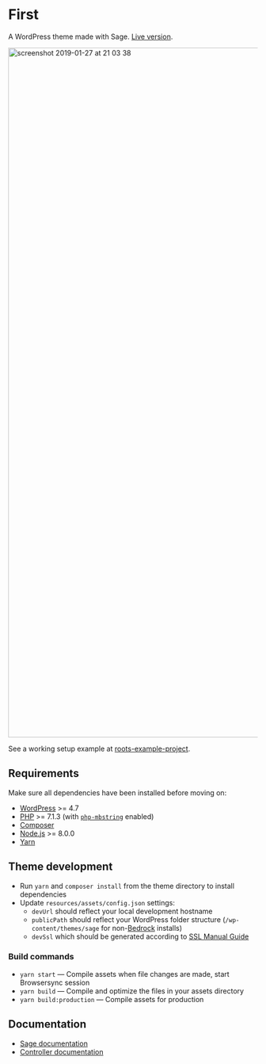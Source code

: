 # First

A WordPress theme made with Sage. [Live version](https://wordpress-first.netlify.com/).

<img width="1392" alt="screenshot 2019-01-27 at 21 03 38" src="https://user-images.githubusercontent.com/6123841/51805525-0c0ad580-2277-11e9-8c99-7b707af7f0ef.png">

See a working setup example at [roots-example-project](https://github.com/roots/roots-example-project.com/).

## Requirements

Make sure all dependencies have been installed before moving on:

* [WordPress](https://wordpress.org/) >= 4.7
* [PHP](https://secure.php.net/manual/en/install.php) >= 7.1.3 (with [`php-mbstring`](https://secure.php.net/manual/en/book.mbstring.php) enabled)
* [Composer](https://getcomposer.org/download/)
* [Node.js](http://nodejs.org/) >= 8.0.0
* [Yarn](https://yarnpkg.com/en/docs/install)

## Theme development

* Run `yarn` and `composer install` from the theme directory to install dependencies
* Update `resources/assets/config.json` settings:
  * `devUrl` should reflect your local development hostname
  * `publicPath` should reflect your WordPress folder structure (`/wp-content/themes/sage` for non-[Bedrock](https://roots.io/bedrock/) installs)
  * `devSsl` which should be generated according to [SSL Manual Guide](https://medium.freecodecamp.org/how-to-get-https-working-on-your-local-development-environment-in-5-minutes-7af615770eec)

### Build commands

* `yarn start` — Compile assets when file changes are made, start Browsersync session
* `yarn build` — Compile and optimize the files in your assets directory
* `yarn build:production` — Compile assets for production

## Documentation

* [Sage documentation](https://roots.io/sage/docs/)
* [Controller documentation](https://github.com/soberwp/controller#usage)
